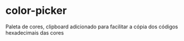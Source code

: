 # color-picker

Paleta de cores, clipboard adicionado para facilitar a cópia dos códigos hexadecimais das cores
